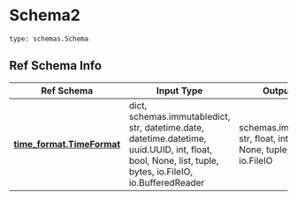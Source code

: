 # Schema2
```
type: schemas.Schema
```

## Ref Schema Info
Ref Schema | Input Type | Output Type
---------- | ---------- | -----------
[**time_format.TimeFormat**](../../../../../../../components/schema/time_format.md) | dict, schemas.immutabledict, str, datetime.date, datetime.datetime, uuid.UUID, int, float, bool, None, list, tuple, bytes, io.FileIO, io.BufferedReader | schemas.immutabledict, str, float, int, bool, None, tuple, bytes, io.FileIO
